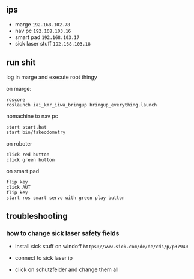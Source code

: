## ips
- marge `192.168.102.78`
- nav pc `192.168.103.16`
- smart pad `192.168.103.17`
- sick laser stuff `192.168.103.18`

## run shit

log in marge and execute root thingy

on marge:
```
roscore
roslaunch iai_kmr_iiwa_bringup bringup_everything.launch
```

nomachine to nav pc 
```
start start.bat
start bin/fakeodometry
```

on roboter
```
click red button
click green button
```

on smart pad
```
flip key 
click AUT
flip key
start ros smart servo with green play button
```
    
    
## troubleshooting
### how to change sick laser safety fields
- install sick stuff on windoff `https://www.sick.com/de/de/cds/p/p37940`

- connect to sick laser ip

- click on schutzfelder and change them all
